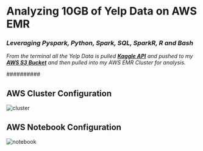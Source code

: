 # Analyzing 10GB of Yelp Data on AWS EMR
### *Leveraging Pyspark, Python, Spark, SQL, SparkR, R and Bash*
*From the terminal all the Yelp Data is pulled **[Kaggle API](https://www.kaggle.com/yelp-dataset/yelp-dataset)** and pushed to my **[AWS S3 Bucket](https://my-little-pony.s3.amazonaws.com/yelp/)** and then pulled into my AWS EMR Cluster for analysis.*

##########
## AWS Cluster Configuration

![cluster](https://raw.githubusercontent.com/BenitaDiop/FullStackBigData-with-SPARK/master/assets/cluster.png)
## AWS Notebook Configuration 
![notebook](https://github.com/BenitaDiop/FullStackBigData-with-SPARK/blob/master/assets/Notebook.png)











